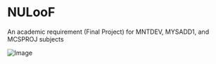 # NULooF
An academic requirement (Final Project) for MNTDEV, MYSADD1, and MCSPROJ subjects

![Image](https://github.com/user-attachments/assets/e256c1fd-4bae-49cd-bbb1-241d6225318a)
